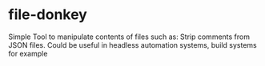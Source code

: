 # file-donkey
Simple Tool to manipulate contents of files such as: Strip comments from JSON  files. Could be useful in headless automation systems, build systems for example

